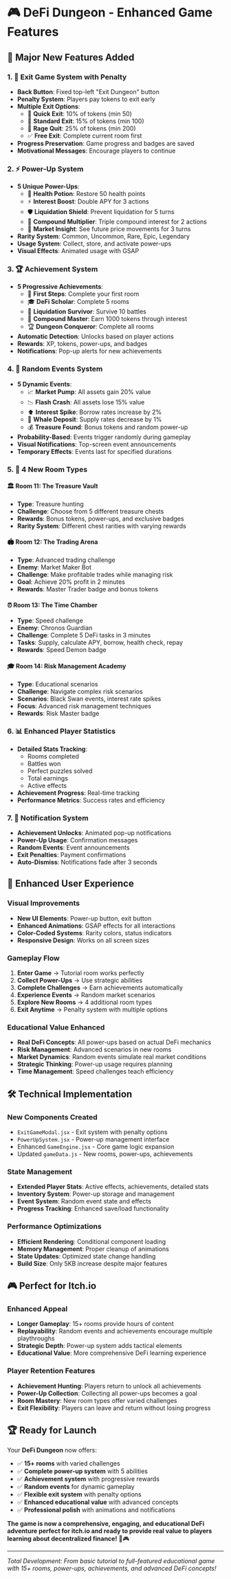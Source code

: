 # 🎮 DeFi Dungeon - Enhanced Game Features

## 🚀 Major New Features Added

### 1. 🚪 **Exit Game System with Penalty**
- **Back Button**: Fixed top-left "Exit Dungeon" button
- **Penalty System**: Players pay tokens to exit early
- **Multiple Exit Options**:
  - 🚪 **Quick Exit**: 10% of tokens (min 50)
  - 🚶 **Standard Exit**: 15% of tokens (min 100) 
  - 😤 **Rage Quit**: 25% of tokens (min 200)
  - ✅ **Free Exit**: Complete current room first
- **Progress Preservation**: Game progress and badges are saved
- **Motivational Messages**: Encourage players to continue

### 2. ⚡ **Power-Up System**
- **5 Unique Power-Ups**:
  - 🧪 **Health Potion**: Restore 50 health points
  - ⚡ **Interest Boost**: Double APY for 3 actions
  - 🛡️ **Liquidation Shield**: Prevent liquidation for 5 turns
  - 💎 **Compound Multiplier**: Triple compound interest for 2 actions
  - 🔮 **Market Insight**: See future price movements for 3 turns
- **Rarity System**: Common, Uncommon, Rare, Epic, Legendary
- **Usage System**: Collect, store, and activate power-ups
- **Visual Effects**: Animated usage with GSAP

### 3. 🏆 **Achievement System**
- **5 Progressive Achievements**:
  - 👶 **First Steps**: Complete your first room
  - 🎓 **DeFi Scholar**: Complete 5 rooms
  - 💪 **Liquidation Survivor**: Survive 10 battles
  - 👑 **Compound Master**: Earn 1000 tokens through interest
  - 🏆 **Dungeon Conqueror**: Complete all rooms
- **Automatic Detection**: Unlocks based on player actions
- **Rewards**: XP, tokens, power-ups, and badges
- **Notifications**: Pop-up alerts for new achievements

### 4. 🎲 **Random Events System**
- **5 Dynamic Events**:
  - 📈 **Market Pump**: All assets gain 20% value
  - 📉 **Flash Crash**: All assets lose 15% value
  - ⬆️ **Interest Spike**: Borrow rates increase by 2%
  - 🐋 **Whale Deposit**: Supply rates decrease by 1%
  - 💰 **Treasure Found**: Bonus tokens and random power-up
- **Probability-Based**: Events trigger randomly during gameplay
- **Visual Notifications**: Top-screen event announcements
- **Temporary Effects**: Events last for specified durations

### 5. 🏰 **4 New Room Types**
#### 🏛️ **Room 11: The Treasure Vault**
- **Type**: Treasure hunting
- **Challenge**: Choose from 5 different treasure chests
- **Rewards**: Bonus tokens, power-ups, and exclusive badges
- **Rarity System**: Different chest rarities with varying rewards

#### 🏟️ **Room 12: The Trading Arena**
- **Type**: Advanced trading challenge
- **Enemy**: Market Maker Bot
- **Challenge**: Make profitable trades while managing risk
- **Goal**: Achieve 20% profit in 2 minutes
- **Rewards**: Master Trader badge and bonus tokens

#### ⏰ **Room 13: The Time Chamber**
- **Type**: Speed challenge
- **Enemy**: Chronos Guardian
- **Challenge**: Complete 5 DeFi tasks in 3 minutes
- **Tasks**: Supply, calculate APY, borrow, health check, repay
- **Rewards**: Speed Demon badge

#### 🎓 **Room 14: Risk Management Academy**
- **Type**: Educational scenarios
- **Challenge**: Navigate complex risk scenarios
- **Scenarios**: Black Swan events, interest rate spikes
- **Focus**: Advanced risk management techniques
- **Rewards**: Risk Master badge

### 6. 📊 **Enhanced Player Statistics**
- **Detailed Stats Tracking**:
  - Rooms completed
  - Battles won
  - Perfect puzzles solved
  - Total earnings
  - Active effects
- **Achievement Progress**: Real-time tracking
- **Performance Metrics**: Success rates and efficiency

### 7. 🔔 **Notification System**
- **Achievement Unlocks**: Animated pop-up notifications
- **Power-Up Usage**: Confirmation messages
- **Random Events**: Event announcements
- **Exit Penalties**: Payment confirmations
- **Auto-Dismiss**: Notifications fade after 3 seconds

## 🎯 **Enhanced User Experience**

### **Visual Improvements**
- **New UI Elements**: Power-up button, exit button
- **Enhanced Animations**: GSAP effects for all interactions
- **Color-Coded Systems**: Rarity colors, status indicators
- **Responsive Design**: Works on all screen sizes

### **Gameplay Flow**
1. **Enter Game** → Tutorial room works perfectly
2. **Collect Power-Ups** → Use strategic abilities
3. **Complete Challenges** → Earn achievements automatically
4. **Experience Events** → Random market scenarios
5. **Explore New Rooms** → 4 additional room types
6. **Exit Anytime** → Penalty system with multiple options

### **Educational Value Enhanced**
- **Real DeFi Concepts**: All power-ups based on actual DeFi mechanics
- **Risk Management**: Advanced scenarios in new rooms
- **Market Dynamics**: Random events simulate real market conditions
- **Strategic Thinking**: Power-up usage requires planning
- **Time Management**: Speed challenges teach efficiency

## 🛠️ **Technical Implementation**

### **New Components Created**
- `ExitGameModal.jsx` - Exit system with penalty options
- `PowerUpSystem.jsx` - Power-up management interface
- Enhanced `GameEngine.jsx` - Core game logic expansion
- Updated `gameData.js` - New rooms, power-ups, achievements

### **State Management**
- **Extended Player Stats**: Active effects, achievements, detailed stats
- **Inventory System**: Power-up storage and management
- **Event System**: Random event state and effects
- **Progress Tracking**: Enhanced save/load functionality

### **Performance Optimizations**
- **Efficient Rendering**: Conditional component loading
- **Memory Management**: Proper cleanup of animations
- **State Updates**: Optimized state change handling
- **Build Size**: Only 5KB increase despite major features

## 🎮 **Perfect for Itch.io**

### **Enhanced Appeal**
- **Longer Gameplay**: 15+ rooms provide hours of content
- **Replayability**: Random events and achievements encourage multiple playthroughs
- **Strategic Depth**: Power-up system adds tactical elements
- **Educational Value**: More comprehensive DeFi learning experience

### **Player Retention Features**
- **Achievement Hunting**: Players return to unlock all achievements
- **Power-Up Collection**: Collecting all power-ups becomes a goal
- **Room Mastery**: New room types offer varied challenges
- **Exit Flexibility**: Players can leave and return without losing progress

## 🏆 **Ready for Launch**

Your **DeFi Dungeon** now offers:
- ✅ **15+ rooms** with varied challenges
- ✅ **Complete power-up system** with 5 abilities
- ✅ **Achievement system** with progressive rewards
- ✅ **Random events** for dynamic gameplay
- ✅ **Flexible exit system** with penalty options
- ✅ **Enhanced educational value** with advanced concepts
- ✅ **Professional polish** with animations and notifications

**The game is now a comprehensive, engaging, and educational DeFi adventure perfect for itch.io and ready to provide real value to players learning about decentralized finance!** 🚀🎮

---

*Total Development: From basic tutorial to full-featured educational game with 15+ rooms, power-ups, achievements, and advanced DeFi concepts!*
